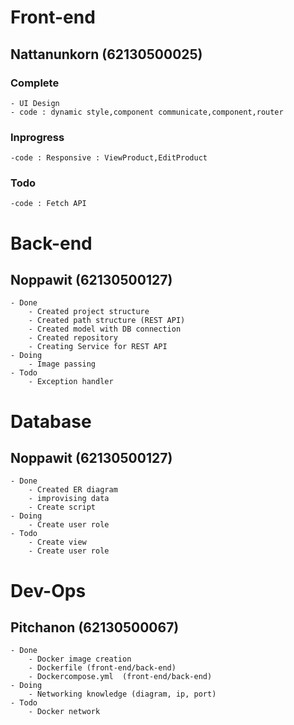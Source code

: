 # Front-end
## Nattanunkorn (62130500025)
### Complete
    - UI Design
    - code : dynamic style,component communicate,component,router
    

### Inprogress
    -code : Responsive : ViewProduct,EditProduct
### Todo
    -code : Fetch API
    
# Back-end
## Noppawit (62130500127)
    - Done
        - Created project structure
        - Created path structure (REST API)
        - Created model with DB connection
        - Created repository
        - Creating Service for REST API
    - Doing
        - Image passing
    - Todo
        - Exception handler
# Database
## Noppawit (62130500127)
    - Done
        - Created ER diagram
        - improvising data
        - Create script
    - Doing
        - Create user role
    - Todo
        - Create view
        - Create user role
# Dev-Ops 
## Pitchanon (62130500067)
    - Done
        - Docker image creation 
        - Dockerfile (front-end/back-end)
        - Dockercompose.yml  (front-end/back-end)
    - Doing
        - Networking knowledge (diagram, ip, port)
    - Todo
        - Docker network 

    
